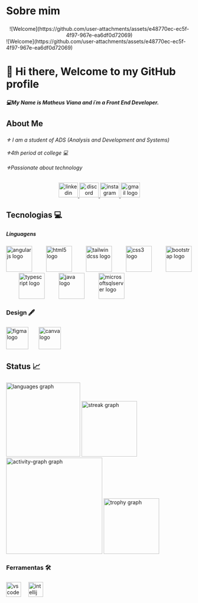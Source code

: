 <h1 align="left">Sobre mim</h1>

###

<div align="center">
 ![Welcome](https://github.com/user-attachments/assets/e48770ec-ec5f-4f97-967e-ea6df0d72069)

</div>
![Welcome](https://github.com/user-attachments/assets/e48770ec-ec5f-4f97-967e-ea6df0d72069)

###

<h1 align="left">👋 Hi there, Welcome to my GitHub profile</h1>

###

<h5 align="left">💻My Name is Matheus Viana and i´m a Front End Developer.</h5>

###

<h2 align="left">About Me</h2>

###

<h6 align="left">⚜ I am a student of ADS (Analysis and Development and Systems)<br><br>⚜4th period at college 💻<br><br>⚜Passionate about technology</h6>

###

<div align="center">
  <a href="https://www.linkedin.com/in/matheus-viana-ab0868278/" target="_blank">
    <img src="https://raw.githubusercontent.com/maurodesouza/profile-readme-generator/master/src/assets/icons/social/linkedin/default.svg" width="52" height="40" alt="linkedin logo"  />
  </a>
  <a href="https://discord.gg/b3nBwWAkAg" target="_blank">
    <img src="https://raw.githubusercontent.com/maurodesouza/profile-readme-generator/master/src/assets/icons/social/discord/default.svg" width="52" height="40" alt="discord logo"  />
  </a>
  <a href="https://www.instagram.com/matheus_viana911/" target="_blank">
    <img src="https://raw.githubusercontent.com/maurodesouza/profile-readme-generator/master/src/assets/icons/social/instagram/default.svg" width="52" height="40" alt="instagram logo"  />
  </a>
  <a href="matheuscviana22@gmail.com" target="_blank">
    <img src="https://raw.githubusercontent.com/maurodesouza/profile-readme-generator/master/src/assets/icons/social/gmail/default.svg" width="52" height="40" alt="gmail logo"  />
  </a>
</div>

###

<h2 align="left">Tecnologias 💻</h2>

###

<h5 align="left">Linguagens</h5>

###

<div align="left">
  <img src="https://skillicons.dev/icons?i=angular" height="70" alt="angularjs logo"  />
  <img width="30" />
  <img src="https://cdn.jsdelivr.net/gh/devicons/devicon/icons/html5/html5-original.svg" height="70" alt="html5 logo"  />
  <img width="30" />
  <img src="https://cdn.simpleicons.org/tailwindcss/06B6D4" height="70" alt="tailwindcss logo"  />
  <img width="30" />
  <img src="https://cdn.jsdelivr.net/gh/devicons/devicon/icons/css3/css3-original.svg" height="70" alt="css3 logo"  />
  <img width="30" />
  <img src="https://skillicons.dev/icons?i=bootstrap" height="70" alt="bootstrap logo"  />
  <img width="30" />
  <img src="https://skillicons.dev/icons?i=ts" height="70" alt="typescript logo"  />
  <img width="30" />
  <img src="https://skillicons.dev/icons?i=java" height="70" alt="java logo"  />
  <img width="30" />
  <img src="https://cdn.jsdelivr.net/gh/devicons/devicon/icons/microsoftsqlserver/microsoftsqlserver-plain.svg" height="70" alt="microsoftsqlserver logo"  />
</div>

###

<h3 align="left">Design 🖋</h3>

###

<div align="left">
  <img src="https://cdn.jsdelivr.net/gh/devicons/devicon/icons/figma/figma-original.svg" height="60" alt="figma logo"  />
  <img width="20" />
  <img src="https://cdn.jsdelivr.net/gh/devicons/devicon/icons/canva/canva-original.svg" height="60" alt="canva logo"  />
</div>

###

<h2 align="left">Status 📈</h2>

###

<div align="left">
  <img src="https://github-readme-stats.vercel.app/api/top-langs?username=mathrocks19&locale=en&hide_title=false&layout=compact&card_width=320&langs_count=12&theme=merko&hide_border=false&order=2" height="200" alt="languages graph"  />
  <img src="https://streak-stats.demolab.com?user=mathrocks19&locale=en&mode=daily&theme=merko&hide_border=false&border_radius=5&order=3" height="150" alt="streak graph"  />
  <img src="https://github-readme-activity-graph.vercel.app/graph?username=mathrocks19&radius=16&theme=merko&area=false&order=5&hide_border=false&hide_title=false" height="260" alt="activity-graph graph"  />
  <img src="https://github-profile-trophy.vercel.app?username=mathrocks19&theme=juicyfresh&column=-1&row=1&margin-w=8&margin-h=8&no-bg=false&no-frame=false&order=4" height="150" alt="trophy graph"  />
</div>

###

<h3 align="left">Ferramentas 🛠</h3>

###

<div align="left">
  <img src="https://cdn.jsdelivr.net/gh/devicons/devicon/icons/vscode/vscode-original.svg" height="40" alt="vscode logo"  />
  <img width="12" />
  <img src="https://cdn.jsdelivr.net/gh/devicons/devicon/icons/intellij/intellij-original.svg" height="40" alt="intellij logo"  />
</div>

###
